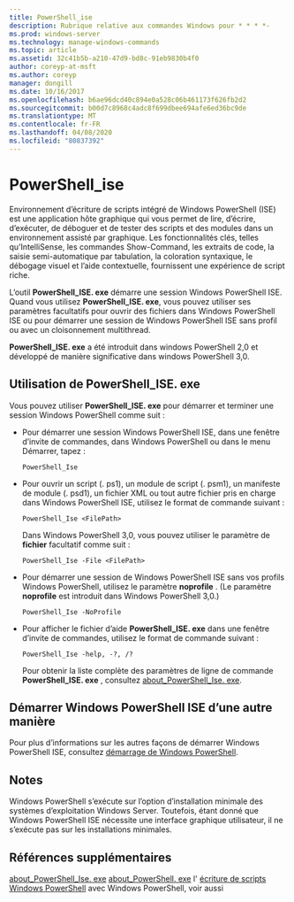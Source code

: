 ```yaml
---
title: PowerShell_ise
description: Rubrique relative aux commandes Windows pour * * * *-
ms.prod: windows-server
ms.technology: manage-windows-commands
ms.topic: article
ms.assetid: 32c41b5b-a210-47d9-bd8c-91eb9830b4f0
author: coreyp-at-msft
ms.author: coreyp
manager: dongill
ms.date: 10/16/2017
ms.openlocfilehash: b6ae96dcd40c894e0a528c06b461173f626fb2d2
ms.sourcegitcommit: b00d7c8968c4adc8f699dbee694afe6ed36bc9de
ms.translationtype: MT
ms.contentlocale: fr-FR
ms.lasthandoff: 04/08/2020
ms.locfileid: "80837392"
---
```

# <a name="powershell_ise"></a>PowerShell_ise



Environnement d’écriture de scripts intégré de Windows PowerShell (ISE) est une application hôte graphique qui vous permet de lire, d’écrire, d’exécuter, de déboguer et de tester des scripts et des modules dans un environnement assisté par graphique. Les fonctionnalités clés, telles qu’IntelliSense, les commandes Show-Command, les extraits de code, la saisie semi-automatique par tabulation, la coloration syntaxique, le débogage visuel et l’aide contextuelle, fournissent une expérience de script riche.

L’outil **PowerShell_ISE. exe** démarre une session Windows PowerShell ISE. Quand vous utilisez **PowerShell_ISE. exe**, vous pouvez utiliser ses paramètres facultatifs pour ouvrir des fichiers dans Windows PowerShell ISE ou pour démarrer une session de Windows PowerShell ISE sans profil ou avec un cloisonnement multithread.

**PowerShell_ISE. exe** a été introduit dans windows PowerShell 2,0 et développé de manière significative dans windows PowerShell 3,0.

## <a name="using-powershell_iseexe"></a>Utilisation de PowerShell_ISE. exe

Vous pouvez utiliser **PowerShell_ISE. exe** pour démarrer et terminer une session Windows PowerShell comme suit :
- Pour démarrer une session Windows PowerShell ISE, dans une fenêtre d’invite de commandes, dans Windows PowerShell ou dans le menu Démarrer, tapez :  
  ```
  PowerShell_Ise
  ```  
- Pour ouvrir un script (. ps1), un module de script (. psm1), un manifeste de module (. psd1), un fichier XML ou tout autre fichier pris en charge dans Windows PowerShell ISE, utilisez le format de commande suivant :  
  ```
  PowerShell_Ise <FilePath>
  ```  
  Dans Windows PowerShell 3,0, vous pouvez utiliser le paramètre de **fichier** facultatif comme suit :  
  ```
  PowerShell_Ise -File <FilePath>
  ```  
- Pour démarrer une session de Windows PowerShell ISE sans vos profils Windows PowerShell, utilisez le paramètre **noprofile** . (Le paramètre **noprofile** est introduit dans Windows PowerShell 3,0.)  
  ```
  PowerShell_Ise -NoProfile
  ```  
- Pour afficher le fichier d’aide **PowerShell_ISE. exe** dans une fenêtre d’invite de commandes, utilisez le format de commande suivant :  
  ```
  PowerShell_Ise -help, -?, /?
  ```  
  Pour obtenir la liste complète des paramètres de ligne de commande **PowerShell_ISE. exe** , consultez [about_PowerShell_Ise. exe](https://go.microsoft.com/fwlink/?LinkId=256512).

## <a name="start-windows-powershell-ise-in-other-ways"></a>Démarrer Windows PowerShell ISE d’une autre manière

Pour plus d’informations sur les autres façons de démarrer Windows PowerShell ISE, consultez [démarrage de Windows PowerShell](https://go.microsoft.com/fwlink/?LinkID=135259).

## <a name="remarks"></a>Notes

Windows PowerShell s’exécute sur l’option d’installation minimale des systèmes d’exploitation Windows Server. Toutefois, étant donné que Windows PowerShell ISE nécessite une interface graphique utilisateur, il ne s’exécute pas sur les installations minimales.

## <a name="additional-references"></a>Références supplémentaires

[about_PowerShell_Ise. exe](https://go.microsoft.com/fwlink/?LinkId=256512)
[about_PowerShell. exe](https://go.microsoft.com/fwlink/?LinkID=113439)
l' [écriture de scripts](https://technet.microsoft.com/scriptcenter/dd742419) [Windows PowerShell](https://go.microsoft.com/fwlink/?LinkID=107116)
avec Windows PowerShell, voir aussi